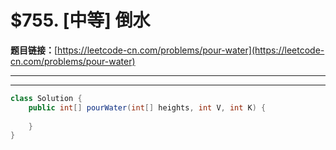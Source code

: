 # $755. [中等] 倒水

**题目链接：**[https://leetcode-cn.com/problems/pour-water](https://leetcode-cn.com/problems/pour-water)

---

<Cards card="leetcode_755_pour-water"></Cards>

---

```java
class Solution {
    public int[] pourWater(int[] heights, int V, int K) {
        
    }
}
```